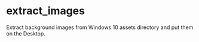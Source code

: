 # extract_images
Extract background images from Windows 10 assets directory and put them on the Desktop.
